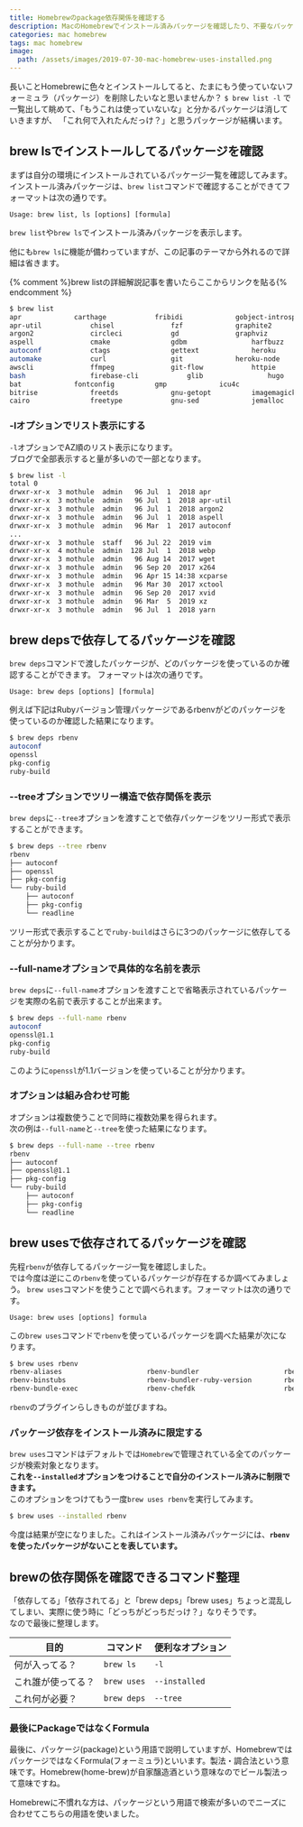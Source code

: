 ```yaml
---
title: Homebrewのpackage依存関係を確認する
description: MacのHomebrewでインストール済みパッケージを確認したり、不要なパッケージ削除前にパッケージがどのパッケージで使われているのか、パッケージを使うにはどのパッケージが必要なのか、Homebrew上のパッケージ依存関係を確認する方法について説明する記事です。
categories: mac homebrew
tags: mac homebrew
image:
  path: /assets/images/2019-07-30-mac-homebrew-uses-installed.png
---
```

長いことHomebrewに色々とインストールしてると、たまにもう使っていないフォーミュラ（パッケージ）を削除したいなと思いませんか？
`$ brew list -l` で一覧出して眺めて、「もうこれは使っていないな」と分かるパッケージは消していきますが、
「これ何で入れたんだっけ？」と思うパッケージが結構います。


## brew lsでインストールしてるパッケージを確認

まずは自分の環境にインストールされているパッケージ一覧を確認してみます。  
インストール済みパッケージは、`brew list`コマンドで確認することができてフォーマットは次の通りです。

`Usage: brew list, ls [options] [formula]`

`brew list`や`brew ls`でインストール済みパッケージを表示します。

他にも`brew ls`に機能が備わっていますが、この記事のテーマから外れるので詳細は省きます。

{% comment %}brew listの詳細解説記事を書いたらここからリンクを貼る{% endcomment %}

```sh
$ brew list
apr				carthage			fribidi				gobject-introspection		jpeg				libvterm			msgpack				pcre				pyenv				selenium-server-standalone	xcparse
apr-util			chisel				fzf				graphite2			jq				libyaml				mysql@5.6			pcre2				python				sqlite				xctool
argon2				circleci			gd				graphviz			lame				libzip				neovim				perl				python@2			the_silver_searcher		xvid
aspell				cmake				gdbm				harfbuzz			libffi				lua				nginx				phantomjs			python@3.8			tig				xz
autoconf			ctags				gettext				heroku				libpng				luajit				node				php				rbenv				tree				yarn
automake			curl				git				heroku-node			libpq				lzo				nvm				pixman				rbspy				unibilium
awscli				ffmpeg				git-flow			httpie				libsodium			mas				oniguruma			pkg-config			readline			unixodbc
bash				firebase-cli			glib				hugo				libtermkey			mcrypt				openssl				plantuml			redis				vim
bat				fontconfig			gmp				icu4c				libtiff				mhash				openssl@1.1			pngpaste			rsync				webp
bitrise				freetds				gnu-getopt			imagemagick			libtool				mkcert				pango				postgresql			ruby				wget
cairo				freetype			gnu-sed				jemalloc			libuv				mono				parallel			pstree				ruby-build			x264
```

### -lオプションでリスト表示にする

`-l`オプションでAZ順のリスト表示になります。  
ブログで全部表示すると量が多いので一部となります。

```sh
$ brew list -l
total 0
drwxr-xr-x  3 mothule  admin   96 Jul  1  2018 apr
drwxr-xr-x  3 mothule  admin   96 Jul  1  2018 apr-util
drwxr-xr-x  3 mothule  admin   96 Jul  1  2018 argon2
drwxr-xr-x  3 mothule  admin   96 Jul  1  2018 aspell
drwxr-xr-x  3 mothule  admin   96 Mar  1  2017 autoconf
...
drwxr-xr-x  3 mothule  staff   96 Jul 22  2019 vim
drwxr-xr-x  4 mothule  admin  128 Jul  1  2018 webp
drwxr-xr-x  3 mothule  admin   96 Aug 14  2017 wget
drwxr-xr-x  3 mothule  admin   96 Sep 20  2017 x264
drwxr-xr-x  3 mothule  admin   96 Apr 15 14:38 xcparse
drwxr-xr-x  3 mothule  admin   96 Mar 30  2017 xctool
drwxr-xr-x  3 mothule  admin   96 Sep 20  2017 xvid
drwxr-xr-x  3 mothule  admin   96 Mar  5  2019 xz
drwxr-xr-x  3 mothule  admin   96 Jul  1  2018 yarn
```

## brew depsで依存してるパッケージを確認

`brew deps`コマンドで渡したパッケージが、どのパッケージを使っているのか確認することができます。
フォーマットは次の通りです。

`Usage: brew deps [options] [formula]`

例えば下記はRubyバージョン管理パッケージであるrbenvがどのパッケージを使っているのか確認した結果になります。

```sh
$ brew deps rbenv
autoconf
openssl
pkg-config
ruby-build
```

### --treeオプションでツリー構造で依存関係を表示

`brew deps`に`--tree`オプションを渡すことで依存パッケージをツリー形式で表示することができます。

```sh
$ brew deps --tree rbenv
rbenv
├── autoconf
├── openssl
├── pkg-config
└── ruby-build
    ├── autoconf
    ├── pkg-config
    └── readline
```
ツリー形式で表示することで`ruby-build`はさらに3つのパッケージに依存してることが分かります。

### --full-nameオプションで具体的な名前を表示

`brew deps`に`--full-name`オプションを渡すことで省略表示されているパッケージを実際の名前で表示することが出来ます。

```sh
$ brew deps --full-name rbenv
autoconf
openssl@1.1
pkg-config
ruby-build
```

このように`openssl`が1.1バージョンを使っていることが分かります。

### オプションは組み合わせ可能

オプションは複数使うことで同時に複数効果を得られます。  
次の例は`--full-name`と`--tree`を使った結果になります。

```sh
$ brew deps --full-name --tree rbenv
rbenv
├── autoconf
├── openssl@1.1
├── pkg-config
└── ruby-build
    ├── autoconf
    ├── pkg-config
    └── readline
```

## brew usesで依存されてるパッケージを確認

先程`rbenv`が依存してるパッケージ一覧を確認しました。  
では今度は逆にこの`rbenv`を使っているパッケージが存在するか調べてみましょう。
`brew uses`コマンドを使うことで調べられます。フォーマットは次の通りです。

`Usage: brew uses [options] formula`

この`brew uses`コマンドで`rbenv`を使っているパッケージを調べた結果が次になります。

```sh
$ brew uses rbenv
rbenv-aliases                     rbenv-bundler                     rbenv-communal-gems               rbenv-gemset                      rbenv-whatis
rbenv-binstubs                    rbenv-bundler-ruby-version        rbenv-ctags                       rbenv-use
rbenv-bundle-exec                 rbenv-chefdk                      rbenv-default-gems                rbenv-vars
```

`rbenv`のプラグインらしきものが並びますね。

### パッケージ依存をインストール済みに限定する
`brew uses`コマンドはデフォルトでは`Homebrew`で管理されている全てのパッケージが検索対象となります。  
**これを`--installed`オプションをつけることで自分のインストール済みに制限できます。**  
このオプションをつけてもう一度`brew uses rbenv`を実行してみます。

```sh
$ brew uses --installed rbenv

```

今度は結果が空になりました。これはインストール済みパッケージには、**`rbenv`を使ったパッケージがないことを表しています。**

## brewの依存関係を確認できるコマンド整理

「依存してる」「依存されてる」と「brew deps」「brew uses」ちょっと混乱してしまい、実際に使う時に「どっちがどっちだっけ？」なりそうです。  
なので最後に整理します。

|目的|コマンド|便利なオプション|
|---|---|---|
|何が入ってる？|`brew ls`|`-l`|
|これ誰が使ってる？|`brew uses`|`--installed`|
|これ何が必要？|`brew deps`|`--tree`|

### 最後にPackageではなくFormula
最後に、パッケージ(package)という用語で説明していますが、HomebrewではパッケージではなくFormula(フォーミュラ)といいます。製法・調合法という意味です。Homebrew(home-brew)が自家醸造酒という意味なのでビール製法って意味ですね。

Homebrewに不慣れな方は、パッケージという用語で検索が多いのでニーズに合わせてこちらの用語を使いました。
